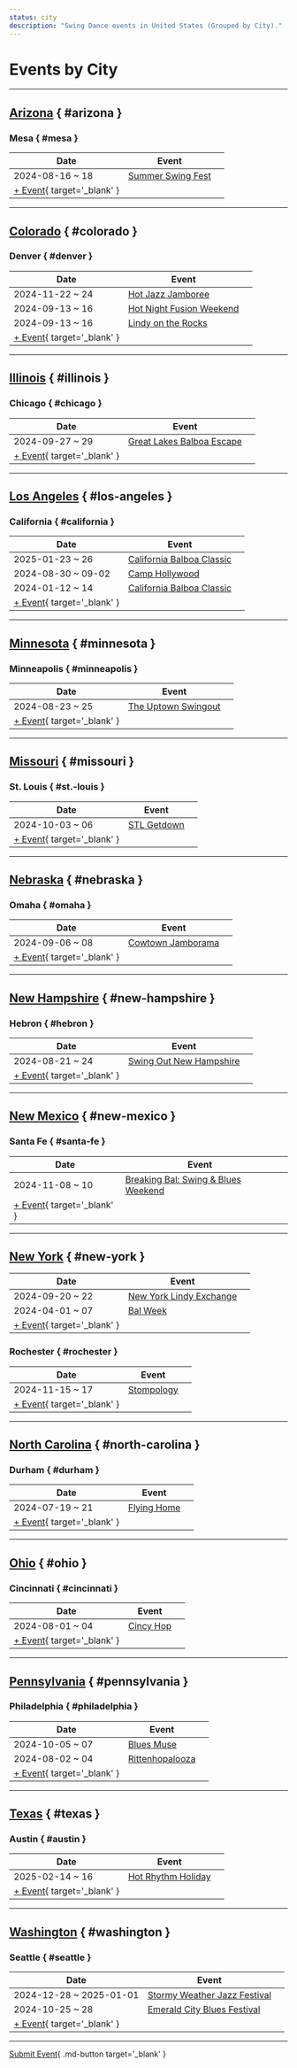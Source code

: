 ```yaml
---
status: city
description: "Swing Dance events in United States (Grouped by City)."
---
```


# Events by City

---

## <a id=arizona></a>[Arizona](#arizona) { #arizona }

### <a id=mesa></a>Mesa { #mesa }

| Date | Event | |
| --- | --- | --- |
| 2024-08-16 ~ 18 | [Summer Swing Fest](summer-swing-fest-2024.md) |  |
| [+ Event](https://github.com/swingdance/events/issues/new?assignees=&labels=add+event&projects=&template=02-add_entity.yml&title=%5B2024%2Fus%5D%20%3CName%3E&region=us&province=Arizona&city=Mesa&org_id=&date_starts=2024-&date_ends=2024-){ target='_blank' }

---

## <a id=colorado></a>[Colorado](#colorado) { #colorado }

### <a id=denver></a>Denver { #denver }

| Date | Event | |
| --- | --- | --- |
| 2024-11-22 ~ 24 | [Hot Jazz Jamboree](hot-jazz-jamboree-2024.md) |  |
| 2024-09-13 ~ 16 | [Hot Night Fusion Weekend](hot-night-fusion-weekend-2024.md) |  |
| 2024-09-13 ~ 16 | [Lindy on the Rocks](lindy-on-the-rocks-2024.md) |  |
| [+ Event](https://github.com/swingdance/events/issues/new?assignees=&labels=add+event&projects=&template=02-add_entity.yml&title=%5B2024%2Fus%5D%20%3CName%3E&region=us&province=Colorado&city=Denver&org_id=&date_starts=2024-&date_ends=2024-){ target='_blank' }

---

## <a id=illinois></a>[Illinois](#illinois) { #illinois }

### <a id=chicago></a>Chicago { #chicago }

| Date | Event | |
| --- | --- | --- |
| 2024-09-27 ~ 29 | [Great Lakes Balboa Escape](great-lakes-balboa-escape-2024.md) |  |
| [+ Event](https://github.com/swingdance/events/issues/new?assignees=&labels=add+event&projects=&template=02-add_entity.yml&title=%5B2024%2Fus%5D%20%3CName%3E&region=us&province=Illinois&city=Chicago&org_id=&date_starts=2024-&date_ends=2024-){ target='_blank' }

---

## <a id=los-angeles></a>[Los Angeles](#los-angeles) { #los-angeles }

### <a id=california></a>California { #california }

| Date | Event | |
| --- | --- | --- |
| 2025-01-23 ~ 26 | [California Balboa Classic](california-balboa-classic-2025.md) |  |
| 2024-08-30 ~ 09-02 | [Camp Hollywood](camp-hollywood-2024.md) |  |
| 2024-01-12 ~ 14 | [California Balboa Classic](california-balboa-classic-2024.md) |  |
| [+ Event](https://github.com/swingdance/events/issues/new?assignees=&labels=add+event&projects=&template=02-add_entity.yml&title=%5B2024%2Fus%5D%20%3CName%3E&region=us&province=Los%20Angeles&city=California&org_id=&date_starts=2024-&date_ends=2024-){ target='_blank' }

---

## <a id=minnesota></a>[Minnesota](#minnesota) { #minnesota }

### <a id=minneapolis></a>Minneapolis { #minneapolis }

| Date | Event | |
| --- | --- | --- |
| 2024-08-23 ~ 25 | [The Uptown Swingout](the-uptown-swingout-2024.md) |  |
| [+ Event](https://github.com/swingdance/events/issues/new?assignees=&labels=add+event&projects=&template=02-add_entity.yml&title=%5B2024%2Fus%5D%20%3CName%3E&region=us&province=Minnesota&city=Minneapolis&org_id=&date_starts=2024-&date_ends=2024-){ target='_blank' }

---

## <a id=missouri></a>[Missouri](#missouri) { #missouri }

### <a id=st.-louis></a>St. Louis { #st.-louis }

| Date | Event | |
| --- | --- | --- |
| 2024-10-03 ~ 06 | [STL Getdown](stl-getdown-2024.md) |  |
| [+ Event](https://github.com/swingdance/events/issues/new?assignees=&labels=add+event&projects=&template=02-add_entity.yml&title=%5B2024%2Fus%5D%20%3CName%3E&region=us&province=Missouri&city=St.%20Louis&org_id=&date_starts=2024-&date_ends=2024-){ target='_blank' }

---

## <a id=nebraska></a>[Nebraska](#nebraska) { #nebraska }

### <a id=omaha></a>Omaha { #omaha }

| Date | Event | |
| --- | --- | --- |
| 2024-09-06 ~ 08 | [Cowtown Jamborama](cowtown-jamborama-2024.md) |  |
| [+ Event](https://github.com/swingdance/events/issues/new?assignees=&labels=add+event&projects=&template=02-add_entity.yml&title=%5B2024%2Fus%5D%20%3CName%3E&region=us&province=Nebraska&city=Omaha&org_id=&date_starts=2024-&date_ends=2024-){ target='_blank' }

---

## <a id=new-hampshire></a>[New Hampshire](#new-hampshire) { #new-hampshire }

### <a id=hebron></a>Hebron { #hebron }

| Date | Event | |
| --- | --- | --- |
| 2024-08-21 ~ 24 | [Swing Out New Hampshire](swing-out-new-hampshire-2024.md) |  |
| [+ Event](https://github.com/swingdance/events/issues/new?assignees=&labels=add+event&projects=&template=02-add_entity.yml&title=%5B2024%2Fus%5D%20%3CName%3E&region=us&province=New%20Hampshire&city=Hebron&org_id=&date_starts=2024-&date_ends=2024-){ target='_blank' }

---

## <a id=new-mexico></a>[New Mexico](#new-mexico) { #new-mexico }

### <a id=santa-fe></a>Santa Fe { #santa-fe }

| Date | Event | |
| --- | --- | --- |
| 2024-11-08 ~ 10 | [Breaking Bal: Swing & Blues Weekend](breaking-bal-swing-n-blues-weekend-2024.md) |  |
| [+ Event](https://github.com/swingdance/events/issues/new?assignees=&labels=add+event&projects=&template=02-add_entity.yml&title=%5B2024%2Fus%5D%20%3CName%3E&region=us&province=New%20Mexico&city=Santa%20Fe&org_id=&date_starts=2024-&date_ends=2024-){ target='_blank' }

---

## <a id=new-york></a>[New York](#new-york) { #new-york }

| Date | Event | |
| --- | --- | --- |
| 2024-09-20 ~ 22 | [New York Lindy Exchange](new-york-lindy-exchange-2024.md) |  |
| 2024-04-01 ~ 07 | [Bal Week](bal-week-2024.md) |  |
| [+ Event](https://github.com/swingdance/events/issues/new?assignees=&labels=add+event&projects=&template=02-add_entity.yml&title=%5B2024%2Fus%5D%20%3CName%3E&region=us&province=New%20York&city=New%20York&org_id=&date_starts=2024-&date_ends=2024-){ target='_blank' }

### <a id=rochester></a>Rochester { #rochester }

| Date | Event | |
| --- | --- | --- |
| 2024-11-15 ~ 17 | [Stompology](stompology-2024.md) |  |
| [+ Event](https://github.com/swingdance/events/issues/new?assignees=&labels=add+event&projects=&template=02-add_entity.yml&title=%5B2024%2Fus%5D%20%3CName%3E&region=us&province=New%20York&city=Rochester&org_id=&date_starts=2024-&date_ends=2024-){ target='_blank' }

---

## <a id=north-carolina></a>[North Carolina](#north-carolina) { #north-carolina }

### <a id=durham></a>Durham { #durham }

| Date | Event | |
| --- | --- | --- |
| 2024-07-19 ~ 21 | [Flying Home](flying-home-2024.md) |  |
| [+ Event](https://github.com/swingdance/events/issues/new?assignees=&labels=add+event&projects=&template=02-add_entity.yml&title=%5B2024%2Fus%5D%20%3CName%3E&region=us&province=North%20Carolina&city=Durham&org_id=&date_starts=2024-&date_ends=2024-){ target='_blank' }

---

## <a id=ohio></a>[Ohio](#ohio) { #ohio }

### <a id=cincinnati></a>Cincinnati { #cincinnati }

| Date | Event | |
| --- | --- | --- |
| 2024-08-01 ~ 04 | [Cincy Hop](cincy-hop-2024.md) |  |
| [+ Event](https://github.com/swingdance/events/issues/new?assignees=&labels=add+event&projects=&template=02-add_entity.yml&title=%5B2024%2Fus%5D%20%3CName%3E&region=us&province=Ohio&city=Cincinnati&org_id=&date_starts=2024-&date_ends=2024-){ target='_blank' }

---

## <a id=pennsylvania></a>[Pennsylvania](#pennsylvania) { #pennsylvania }

### <a id=philadelphia></a>Philadelphia { #philadelphia }

| Date | Event | |
| --- | --- | --- |
| 2024-10-05 ~ 07 | [Blues Muse](blues-muse-2024.md) |  |
| 2024-08-02 ~ 04 | [Rittenhopalooza](rittenhopalooza-2024.md) |  |
| [+ Event](https://github.com/swingdance/events/issues/new?assignees=&labels=add+event&projects=&template=02-add_entity.yml&title=%5B2024%2Fus%5D%20%3CName%3E&region=us&province=Pennsylvania&city=Philadelphia&org_id=&date_starts=2024-&date_ends=2024-){ target='_blank' }

---

## <a id=texas></a>[Texas](#texas) { #texas }

### <a id=austin></a>Austin { #austin }

| Date | Event | |
| --- | --- | --- |
| 2025-02-14 ~ 16 | [Hot Rhythm Holiday](hot-rhythm-holiday-2025.md) |  |
| [+ Event](https://github.com/swingdance/events/issues/new?assignees=&labels=add+event&projects=&template=02-add_entity.yml&title=%5B2024%2Fus%5D%20%3CName%3E&region=us&province=Texas&city=Austin&org_id=&date_starts=2024-&date_ends=2024-){ target='_blank' }

---

## <a id=washington></a>[Washington](#washington) { #washington }

### <a id=seattle></a>Seattle { #seattle }

| Date | Event | |
| --- | --- | --- |
| 2024-12-28 ~ 2025-01-01 | [Stormy Weather Jazz Festival](stormy-weather-jazz-festival-2024.md) |  |
| 2024-10-25 ~ 28 | [Emerald City Blues Festival](emerald-city-blues-festival-2024.md) |  |
| [+ Event](https://github.com/swingdance/events/issues/new?assignees=&labels=add+event&projects=&template=02-add_entity.yml&title=%5B2024%2Fus%5D%20%3CName%3E&region=us&province=Washington&city=Seattle&org_id=&date_starts=2024-&date_ends=2024-){ target='_blank' }

---

[Submit Event](https://github.com/swingdance/events/issues/new?assignees=&labels=add+event&projects=&template=02-add_entity.yml&title=%5Bus%5D%20%3CName%3E&region=us&province=&city=&org_id=2024){ .md-button target='_blank' }
